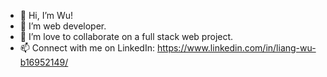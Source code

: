 - 👋 Hi, I’m Wu! 
- 👀 I’m web developer.
- 💞️ I’m love to collaborate on a full stack web project.
- 📫 Connect with me on LinkedIn: https://www.linkedin.com/in/liang-wu-b16952149/

<!---
liangwuweb/liangwuweb is a ✨ special ✨ repository because its `README.md` (this file) appears on your GitHub profile.
You can click the Preview link to take a look at your changes.
--->
